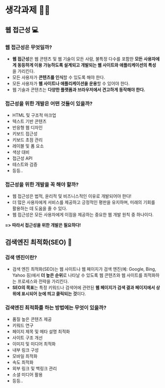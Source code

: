 # 생각과제 🤔💭

## 웹 접근성 💻

### 웹 접근성은 무엇일까?

- **웹 접근성**은 웹 콘텐츠 및 웹 기술이 모든 사람, 불특정 다수를 포함한 **모든 사용자에게 동등하게 이용 가능하도록 설계되고 개발되는 웹 사이트와 애플리케이션의 특성**을 가리킨다.
- 모든 사용자가 **콘텐츠를 인식**할 수 있도록 해야 한다.
- 모든 사용자가 **웹 사이트나 애플리케이션을 운용**할 수 있어야 한다.
- 웹 기술과 콘텐츠는 **다양한 플랫폼과 브라우저에서 견고하게 동작해야 한다.**

### 접근성을 위한 개발은 어떤 것들이 있을까?

- HTML 및 구조적 마크업
- 텍스트 기반 콘텐츠
- 반응형 웹 디자인
- 키보드 접근성
- 키보드 초점 관리
- 레이블 및 폼 요소
- 색상 대비
- 접근성 API
- 테스트와 검증
- 등등..

### 접근성을 위한 개발을 꼭 해야 할까?

- 웹 접근성은 법적, 윤리적 및 비즈니스적인 이유로 개발되어야 한다!
- 더 많은 사용자에게 서비스를 제공하고 긍정적인 평판을 유지하며, 미래의 기회를 활용하는 데 도움을 줄 수 있다.
- 웹 접근성은 모든 사용자에게 이점을 제공하는 중요한 웹 개발 원칙 중 하나이다.

**=> 따라서 접근성을 위한 개발은 필요하다!**

## 검색엔진 최적화(SEO) 🚂

### 검색 엔진이란?

- 검색 엔진 최적화(SEO)는 웹 사이트나 웹 페이지가 검색 엔진(예: Google, Bing, Yahoo 등)에서 **더 높은 순위**로 나타날 수 있도록 웹 콘텐츠와 웹 사이트를 최적화하는 프로세스와 전략을 가리킨다.
- **SEO의 목표**는 특정 키워드나 검색어에 관련된 **웹 페이지가 검색 결과 페이지에서 상위에 표시되어 눈에 띄고 클릭되는 것**이다.

### 검색엔진 최적화를 하는 방법에는 무엇이 있을까?

- 품질 높은 콘텐츠 제공
- 키워드 연구
- 페이지 제목 및 메타 설명 최적화
- 사이트 구조 개선
- 이미지 및 미디어 최적화
- 내부 링크 구성
- 모바일 최적화
- 속도 최적화
- 외부 링크 및 백링크 관리
- 소셜 미디어 활용
- 등등..
